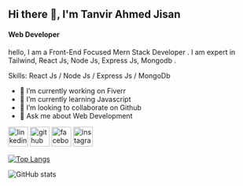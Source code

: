 


## Hi there 👋, I'm Tanvir Ahmed Jisan
#### Web Developer
hello, I am a Front-End Focused Mern Stack Developer . I am expert in Tailwind, React Js, Node Js, Express Js, Mongodb .

Skills: React Js / Node Js / Express Js / MongoDb

- 🔭 I’m currently working on Fiverr 
- 🌱 I’m currently learning Javascript 
- 👯 I’m looking to collaborate on Github 
- 💬 Ask me about Web Development 


[<img src='https://cdn.jsdelivr.net/npm/simple-icons@3.0.1/icons/linkedin.svg' alt='linkedin' height='40'>](https://www.linkedin.com/in/tanvirahmedjisan/) [<img src='https://cdn.jsdelivr.net/npm/simple-icons@3.0.1/icons/github.svg' alt='github' height='40'>](https://github.com/Jisan-05)  [<img src='https://cdn.jsdelivr.net/npm/simple-icons@3.0.1/icons/facebook.svg' alt='facebook' height='40'>](https://www.facebook.com/profile.php?id=100066276038929)  [<img src='https://cdn.jsdelivr.net/npm/simple-icons@3.0.1/icons/instagram.svg' alt='instagram' height='40'>](https://www.instagram.com/jisan_1212/)  

[![Top Langs](https://github-readme-stats.vercel.app/api/top-langs/?username=Jisan-05)](https://github.com/anuraghazra/github-readme-stats)

![GitHub stats](https://github-readme-stats.vercel.app/api?username=Jisan-05&show_icons=true&count_private=true)  

